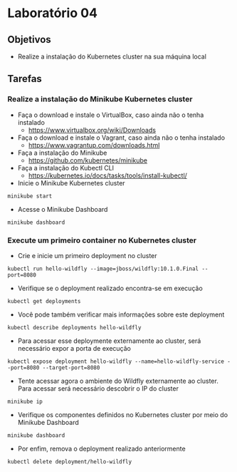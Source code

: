 # Laboratório 04

## Objetivos
- Realize a instalação do Kubernetes cluster na sua máquina local

## Tarefas

### Realize a instalação do Minikube Kubernetes cluster
- Faça o download e instale o VirtualBox, caso ainda não o tenha instalado
  - https://www.virtualbox.org/wiki/Downloads
- Faça o download e instale o Vagrant, caso ainda não o tenha instalado
  - https://www.vagrantup.com/downloads.html  
- Faça a instalação do Minikube
  - https://github.com/kubernetes/minikube
- Faça a instalação do Kubectl CLI
  - https://kubernetes.io/docs/tasks/tools/install-kubectl/  
- Inicie o Minikube Kubernetes cluster
```
minikube start
```
- Acesse o Minikube Dashboard
```
minikube dashboard
```

### Execute um primeiro container no Kubernetes cluster
- Crie e inicie um primeiro deployment no cluster
```
kubectl run hello-wildfly --image=jboss/wildfly:10.1.0.Final --port=8080
```
- Verifique se o deployment realizado encontra-se em execução
```
kubectl get deployments
```
- Você pode também verificar mais informações sobre este deployment
```
kubectl describe deployments hello-wildfly
```
- Para acessar esse deploymente externamente ao cluster, será necessário expor a porta de execução
```
kubectl expose deployment hello-wildfly --name=hello-wildfly-service --port=8080 --target-port=8080
```
- Tente acessar agora o ambiente do Wildfly externamente ao cluster. Para acessar será necessário descobrir o IP do cluster
```
minikube ip
```
- Verifique os componentes definidos no Kubernetes cluster por meio do Minikube Dashboard
```
minikube dashboard
```
- Por enfim, remova o deployment realizado anteriormente
```
kubectl delete deployment/hello-wildfly
```
